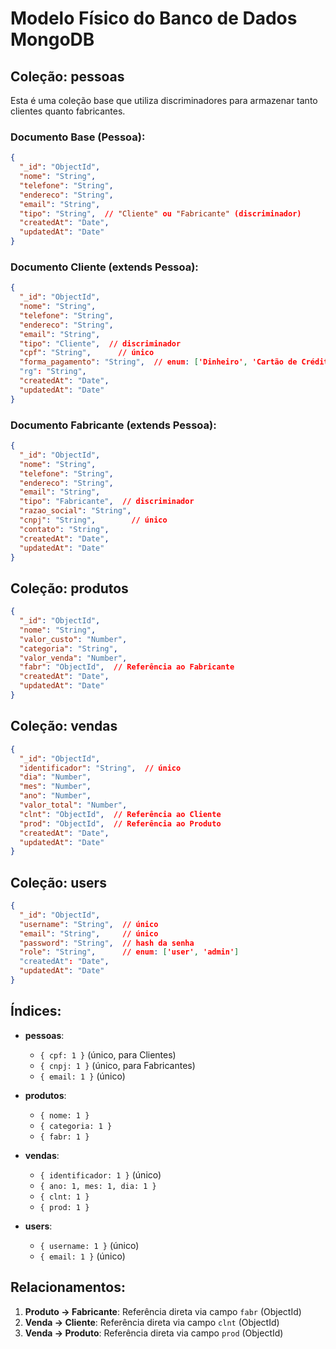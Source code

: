 # Modelo Físico do Banco de Dados MongoDB

## Coleção: pessoas
Esta é uma coleção base que utiliza discriminadores para armazenar tanto clientes quanto fabricantes.

### Documento Base (Pessoa):
```json
{
  "_id": "ObjectId",
  "nome": "String",
  "telefone": "String",
  "endereco": "String",
  "email": "String",
  "tipo": "String",  // "Cliente" ou "Fabricante" (discriminador)
  "createdAt": "Date",
  "updatedAt": "Date"
}
```

### Documento Cliente (extends Pessoa):
```json
{
  "_id": "ObjectId",
  "nome": "String",
  "telefone": "String",
  "endereco": "String",
  "email": "String",
  "tipo": "Cliente",  // discriminador
  "cpf": "String",      // único
  "forma_pagamento": "String",  // enum: ['Dinheiro', 'Cartão de Crédito', 'Cartão de Débito', 'Pix', 'Boleto']
  "rg": "String",
  "createdAt": "Date",
  "updatedAt": "Date"
}
```

### Documento Fabricante (extends Pessoa):
```json
{
  "_id": "ObjectId",
  "nome": "String",
  "telefone": "String",
  "endereco": "String",
  "email": "String",
  "tipo": "Fabricante",  // discriminador
  "razao_social": "String",
  "cnpj": "String",        // único
  "contato": "String",
  "createdAt": "Date",
  "updatedAt": "Date"
}
```

## Coleção: produtos
```json
{
  "_id": "ObjectId",
  "nome": "String",
  "valor_custo": "Number",
  "categoria": "String",
  "valor_venda": "Number",
  "fabr": "ObjectId",  // Referência ao Fabricante
  "createdAt": "Date",
  "updatedAt": "Date"
}
```

## Coleção: vendas
```json
{
  "_id": "ObjectId",
  "identificador": "String",  // único
  "dia": "Number",
  "mes": "Number",
  "ano": "Number",
  "valor_total": "Number",
  "clnt": "ObjectId",  // Referência ao Cliente
  "prod": "ObjectId",  // Referência ao Produto
  "createdAt": "Date",
  "updatedAt": "Date"
}
```

## Coleção: users
```json
{
  "_id": "ObjectId",
  "username": "String",  // único
  "email": "String",     // único
  "password": "String",  // hash da senha
  "role": "String",      // enum: ['user', 'admin']
  "createdAt": "Date",
  "updatedAt": "Date"
}
```

## Índices:
- **pessoas**: 
  - `{ cpf: 1 }` (único, para Clientes)
  - `{ cnpj: 1 }` (único, para Fabricantes)
  - `{ email: 1 }` (único)

- **produtos**:
  - `{ nome: 1 }`
  - `{ categoria: 1 }`
  - `{ fabr: 1 }`

- **vendas**:
  - `{ identificador: 1 }` (único)
  - `{ ano: 1, mes: 1, dia: 1 }`
  - `{ clnt: 1 }`
  - `{ prod: 1 }`

- **users**:
  - `{ username: 1 }` (único)
  - `{ email: 1 }` (único)

## Relacionamentos:
1. **Produto → Fabricante**: Referência direta via campo `fabr` (ObjectId)
2. **Venda → Cliente**: Referência direta via campo `clnt` (ObjectId)
3. **Venda → Produto**: Referência direta via campo `prod` (ObjectId)
